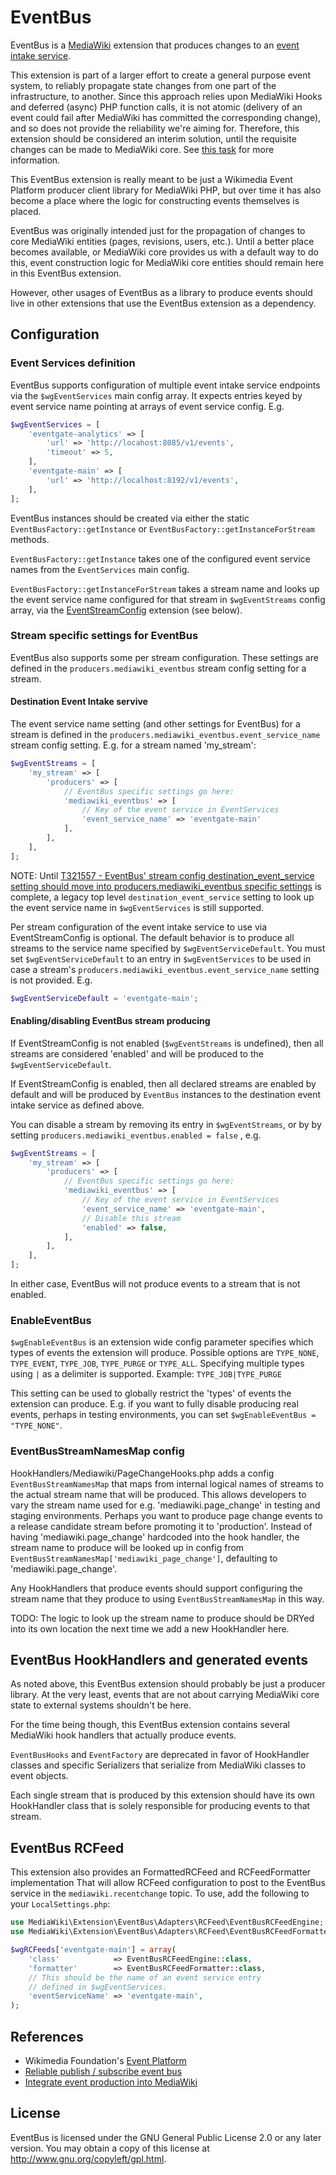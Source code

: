 # EventBus

EventBus is a [MediaWiki](https://www.mediawiki.org/) extension that produces changes
to an [event intake service](https://wikitech.wikimedia.org/wiki/Event_Platform/EventGate).

This extension is part of a larger effort to create a general purpose event system, to
reliably propagate state changes from one part of the infrastructure, to another.  Since
this approach relies upon MediaWiki Hooks and deferred (async) PHP function calls,
it is not atomic (delivery of an event could fail after MediaWiki has committed the corresponding
change), and so does not provide the reliability we're aiming for.
Therefore, this extension should be considered an interim solution, until
the requisite changes can be made to MediaWiki core. See
[this task](https://phabricator.wikimedia.org/T120242) for more information.

This EventBus extension is really meant to be just a Wikimedia Event Platform producer client library
for MediaWiki PHP, but over time it has also become a place where the logic for constructing
events themselves is placed.

EventBus was originally intended just for the propagation of changes to core MediaWiki
entities (pages, revisions, users, etc.). Until a better place becomes available,
or MediaWiki core provides us with a default way to do this, event construction
logic for MediaWiki core entities should remain here in
this EventBus extension.

However, other usages of EventBus as a library to produce events should live in other
extensions that use the EventBus extension as a dependency.

## Configuration


### Event Services definition
EventBus supports configuration of multiple event intake service endpoints via the `$wgEventServices`
main config array.  It expects entries keyed by event service name pointing at arrays of
event service config.  E.g.

```php
$wgEventServices = [
    'eventgate-analytics' => [
        'url' => 'http://locahost:8085/v1/events',
        'timeout' => 5,
    ],
    'eventgate-main' => [
        'url' => 'http://localhost:8192/v1/events',
    ],
];
```

EventBus instances should be created via either the static `EventBusFactory::getInstance` or
`EventBusFactory::getInstanceForStream` methods.

`EventBusFactory::getInstance` takes one of the configured event service
names from the `EventServices` main config.

`EventBusFactory::getInstanceForStream` takes a stream name and looks up the
event service name configured for that stream in `$wgEventStreams` config array,
via the [EventStreamConfig](https://wikitech.wikimedia.org/wiki/Event_Platform/Stream_Configuration)
extension (see below).

### Stream specific settings for EventBus

EventBus also supports some per stream configuration.  These settings are defined in the
`producers.mediawiki_eventbus` stream config setting for a stream.


#### Destination Event Intake servive
The event service name setting (and other settings for EventBus) for a stream
is defined in the `producers.mediawiki_eventbus.event_service_name` stream config setting.
E.g. for a stream named 'my_stream':

```php
$wgEventStreams = [
    'my_stream' => [
        'producers' => [
            // EventBus specific settings go here:
            'mediawiki_eventbus' => [
                // Key of the event service in EventServices
                'event_service_name' => 'eventgate-main'
            ],
        ],
    ],
];
```
NOTE: Until
[T321557 - EventBus' stream config destination_event_service setting should move into producers.mediawiki_eventbus specific settings](https://phabricator.wikimedia.org/T321557)
is complete, a legacy top level `destination_event_service` setting to look up the
event service name in `$wgEventServices` is still supported.

Per stream configuration of the event intake service to use via EventStreamConfig is optional.
The default behavior is to produce all streams to the service name specified by `$wgEventServiceDefault`.
You must set `$wgEventServiceDefault` to an entry in `$wgEventServices` to be
used in case a stream's `producers.mediawiki_eventbus.event_service_name` setting is not provided.
E.g.

```php
$wgEventServiceDefault = 'eventgate-main';
```

#### Enabling/disabling EventBus stream producing
If EventStreamConfig is not enabled (`$wgEventStreams` is undefined), then all streams are considered
'enabled' and will be produced to the `$wgEventServiceDefault`.


If EventStreamConfig is enabled, then all declared streams are enabled by default and will be produced
by `EventBus` instances to the destination event intake service as defined above.

You can disable a stream by removing its entry in `$wgEventStreams`, or by by setting `producers.mediawiki_eventbus.enabled = false` , e.g.
```php
$wgEventStreams = [
    'my_stream' => [
        'producers' => [
            // EventBus specific settings go here:
            'mediawiki_eventbus' => [
                // Key of the event service in EventServices
                'event_service_name' => 'eventgate-main',
                // Disable this stream
                'enabled' => false,
            ],
        ],
    ],
];
```

In either case, EventBus will not produce events to a stream that is not enabled.


### EnableEventBus

`$wgEnableEventBus` is an extension wide config parameter specifies which types of events the
extension will produce.
Possible options are `TYPE_NONE`, `TYPE_EVENT`, `TYPE_JOB`, `TYPE_PURGE` or `TYPE_ALL`.
Specifying multiple types using `|` as a delimiter is supported. Example: `TYPE_JOB|TYPE_PURGE`

This setting can be used to globally restrict the 'types' of events the extension can produce.
E.g. if you want to fully disable producing real events, perhaps in testing environments, you can
set `$wgEnableEventBus = "TYPE_NONE"`.



### EventBusStreamNamesMap config
HookHandlers/Mediawiki/PageChangeHooks.php adds a config `EventBusStreamNamesMap` that
maps from internal logical names of streams to the actual stream name that will be produced.
This allows developers to vary the stream name used for e.g. 'mediawiki.page_change' in testing
and staging environments.  Perhaps you want to produce page change events to a release candidate
stream before promoting it to 'production'.  Instead of having 'mediawiki.page_change' hardcoded
into the hook handler, the stream name to produce will be looked up in config from
`EventBusStreamNamesMap['mediawiki_page_change']`, defaulting to 'mediawiki.page_change'.

Any HookHandlers that produce events should support configuring the stream name that
they produce to using `EventBusStreamNamesMap` in this way.

TODO: The logic to look up the stream name to produce should be DRYed into its own location
the next time we add a new HookHandler here.


## EventBus HookHandlers and generated events

As noted above, this EventBus extension should probably be just a producer library.
At the very least, events that are not about carrying MediaWiki core state to external systems
shouldn't be here.

For the time being though, this EventBus extension contains several MediaWiki hook handlers that
actually produce events.

`EventBusHooks` and `EventFactory` are deprecated in favor of HookHandler classes and
specific Serializers that serialize from MediaWiki classes to event objects.

Each single stream that is produced by this extension should have its own HookHandler class
that is solely responsible for producing events to that stream.


## EventBus RCFeed

This extension also provides an FormattedRCFeed and RCFeedFormatter implementation
That will allow RCFeed configuration to post to the EventBus service in the
`mediawiki.recentchange` topic.  To use,
add the following to your `LocalSettings.php`:

```php
use MediaWiki\Extension\EventBus\Adapters\RCFeed\EventBusRCFeedEngine;
use MediaWiki\Extension\EventBus\Adapters\RCFeed\EventBusRCFeedFormatter;

$wgRCFeeds['eventgate-main'] = array(
    'class'            => EventBusRCFeedEngine::class,
    'formatter'        => EventBusRCFeedFormatter::class,
    // This should be the name of an event service entry
    // defined in $wgEventServices.
    'eventServiceName' => 'eventgate-main',
);
```

## References

  * Wikimedia Foundation's [Event Platform](https://wikitech.wikimedia.org/wiki/Event_Platform)
  * [Reliable publish / subscribe event bus](https://phabricator.wikimedia.org/T84923)
  * [Integrate event production into MediaWiki](https://phabricator.wikimedia.org/T116786)

## License

EventBus is licensed under the GNU General Public License 2.0 or any later version.
You may obtain a copy of this license at <http://www.gnu.org/copyleft/gpl.html>.
